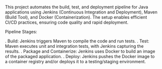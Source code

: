 This project automates the build, test, and deployment pipeline for Java applications using Jenkins (Continuous Integration and Deployment), Maven (Build Tool), and Docker (Containerization). The setup enables efficient CI/CD practices, ensuring code quality and rapid deployment.

Pipeline Stages:

. Build: Jenkins triggers Maven to compile the code and run tests.
. Test: Maven executes unit and integration tests, with Jenkins capturing the results.
. Package and Containerize: Jenkins uses Docker to build an image of the packaged application.
. Deploy: Jenkins pushes the Docker image to a container registry and/or deploys it to a testing/staging environment.


